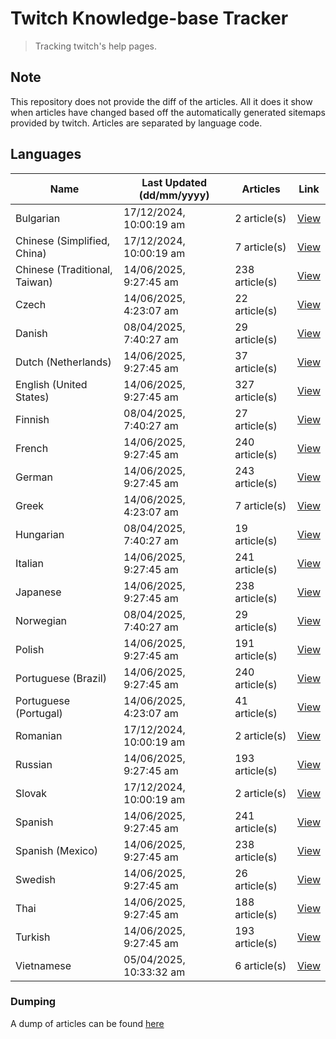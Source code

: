 # Twitch Knowledge-base Tracker
> Tracking twitch's help pages. 

## Note
This repository does not provide the diff of the articles. All it does it show when articles have changed based
off the automatically generated sitemaps provided by twitch. Articles are separated by language code.

## Languages

| Name                          | Last Updated (dd/mm/yyyy) | Articles       | Link                   |
|-------------------------------|---------------------------|----------------|------------------------|
| Bulgarian                     | 17/12/2024, 10:00:19 am   | 2 article(s)   | [View](docs/bg.md)     |
| Chinese (Simplified, China)   | 17/12/2024, 10:00:19 am   | 7 article(s)   | [View](docs/zh_CN.md)  |
| Chinese (Traditional, Taiwan) | 14/06/2025, 9:27:45 am    | 238 article(s) | [View](docs/zh_TW.md)  |
| Czech                         | 14/06/2025, 4:23:07 am    | 22 article(s)  | [View](docs/cs.md)     |
| Danish                        | 08/04/2025, 7:40:27 am    | 29 article(s)  | [View](docs/da.md)     |
| Dutch (Netherlands)           | 14/06/2025, 9:27:45 am    | 37 article(s)  | [View](docs/nl_NL.md)  |
| English (United States)       | 14/06/2025, 9:27:45 am    | 327 article(s) | [View](docs/en_US.md)  |
| Finnish                       | 08/04/2025, 7:40:27 am    | 27 article(s)  | [View](docs/fi.md)     |
| French                        | 14/06/2025, 9:27:45 am    | 240 article(s) | [View](docs/fr.md)     |
| German                        | 14/06/2025, 9:27:45 am    | 243 article(s) | [View](docs/de.md)     |
| Greek                         | 14/06/2025, 4:23:07 am    | 7 article(s)   | [View](docs/el.md)     |
| Hungarian                     | 08/04/2025, 7:40:27 am    | 19 article(s)  | [View](docs/hu.md)     |
| Italian                       | 14/06/2025, 9:27:45 am    | 241 article(s) | [View](docs/it.md)     |
| Japanese                      | 14/06/2025, 9:27:45 am    | 238 article(s) | [View](docs/ja.md)     |
| Norwegian                     | 08/04/2025, 7:40:27 am    | 29 article(s)  | [View](docs/no.md)     |
| Polish                        | 14/06/2025, 9:27:45 am    | 191 article(s) | [View](docs/pl.md)     |
| Portuguese (Brazil)           | 14/06/2025, 9:27:45 am    | 240 article(s) | [View](docs/pt_BR.md)  |
| Portuguese (Portugal)         | 14/06/2025, 4:23:07 am    | 41 article(s)  | [View](docs/pt_PT.md)  |
| Romanian                      | 17/12/2024, 10:00:19 am   | 2 article(s)   | [View](docs/ro.md)     |
| Russian                       | 14/06/2025, 9:27:45 am    | 193 article(s) | [View](docs/ru.md)     |
| Slovak                        | 17/12/2024, 10:00:19 am   | 2 article(s)   | [View](docs/sk.md)     |
| Spanish                       | 14/06/2025, 9:27:45 am    | 241 article(s) | [View](docs/es.md)     |
| Spanish (Mexico)              | 14/06/2025, 9:27:45 am    | 238 article(s) | [View](docs/es_MX.md)  |
| Swedish                       | 14/06/2025, 9:27:45 am    | 26 article(s)  | [View](docs/sv.md)     |
| Thai                          | 14/06/2025, 9:27:45 am    | 188 article(s) | [View](docs/th.md)     |
| Turkish                       | 14/06/2025, 9:27:45 am    | 193 article(s) | [View](docs/tr.md)     |
| Vietnamese                    | 05/04/2025, 10:33:32 am   | 6 article(s)   | [View](docs/vi.md)     |

### Dumping
A dump of articles can be found [here](docs/RAW.md)